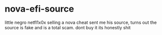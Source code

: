 # nova-efi-source
little negro netfl1x0x selling a nova cheat sent me his source, turns out the source is fake and is a total scam. dont buy it its honestly shit
